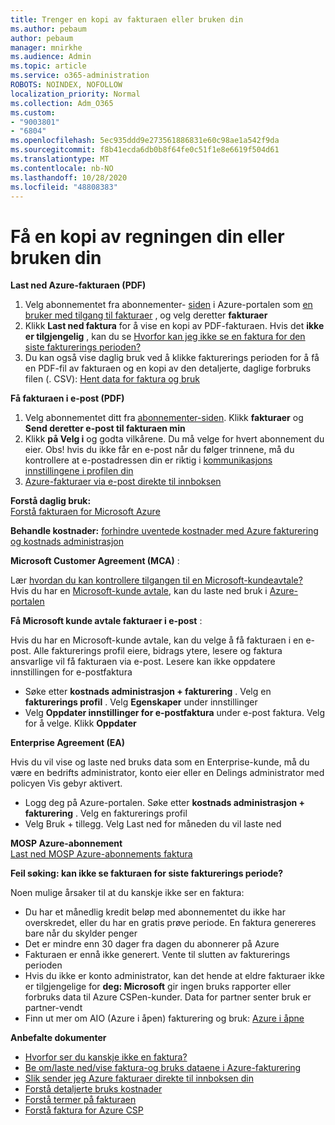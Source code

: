 ```yaml
---
title: Trenger en kopi av fakturaen eller bruken din
ms.author: pebaum
author: pebaum
manager: mnirkhe
ms.audience: Admin
ms.topic: article
ms.service: o365-administration
ROBOTS: NOINDEX, NOFOLLOW
localization_priority: Normal
ms.collection: Adm_O365
ms.custom:
- "9003801"
- "6804"
ms.openlocfilehash: 5ec935ddd9e273561886831e60c98ae1a542f9da
ms.sourcegitcommit: f8b41ecda6db0b8f64fe0c51f1e8e6619f504d61
ms.translationtype: MT
ms.contentlocale: nb-NO
ms.lasthandoff: 10/28/2020
ms.locfileid: "48808383"
---
```

# <a name="get-a-copy-of-your-bill-or-usage"></a>Få en kopi av regningen din eller bruken din

**Last ned Azure-fakturaen (PDF)**

1. Velg abonnementet fra abonnementer- [siden](https://portal.azure.com/#blade/Microsoft_Azure_Billing/SubscriptionsBlade) i Azure-portalen som [en bruker med tilgang til fakturaer](https://docs.microsoft.com/azure/cost-management-billing/manage/manage-billing-access?WT.mc_id=Portal-Microsoft_Azure_Support) , og velg deretter **fakturaer**
2. Klikk **Last ned faktura** for å vise en kopi av PDF-fakturaen. Hvis det **ikke er tilgjengelig** , kan du se [Hvorfor kan jeg ikke se en faktura for den siste fakturerings perioden?](https://docs.microsoft.com/azure/cost-management-billing/manage/download-azure-invoice-daily-usage-date?WT.mc_id=Portal-Microsoft_Azure_Support#noinvoice)
3. Du kan også vise daglig bruk ved å klikke fakturerings perioden for å få en PDF-fil av fakturaen og en kopi av den detaljerte, daglige forbruks filen (. CSV): [Hent data for faktura og bruk](https://docs.microsoft.com/azure/cost-management-billing/manage/download-azure-invoice-daily-usage-date?WT.mc_id=Portal-Microsoft_Azure_Support)

**Få fakturaen i e-post (PDF)**

1. Velg abonnementet ditt fra [abonnementer-siden](https://ms.portal.azure.com/#blade/Microsoft_Azure_Billing/SubscriptionsBlade). Klikk **fakturaer** og **Send deretter e-post til fakturaen min**
2. Klikk **på Velg i** og godta vilkårene. Du må velge for hvert abonnement du eier. Obs! hvis du ikke får en e-post når du følger trinnene, må du kontrollere at e-postadressen din er riktig i [kommunikasjons innstillingene i profilen din](https://account.windowsazure.com/profile)
3. [Azure-fakturaer via e-post direkte til innboksen](https://azure.microsoft.com/blog/azure-email-invoices/)

**Forstå daglig bruk:**  
 [Forstå fakturaen for Microsoft Azure](https://docs.microsoft.com/azure/cost-management-billing/understand/review-individual-bill?WT.mc_id=Portal-Microsoft_Azure_Support)  

**Behandle kostnader:** [forhindre uventede kostnader med Azure fakturering og kostnads administrasjon](https://docs.microsoft.com/azure/cost-management-billing/manage/getting-started?WT.mc_id=Portal-Microsoft_Azure_Support)  

**Microsoft Customer Agreement (MCA)** :

Lær  [hvordan du kan kontrollere tilgangen til en Microsoft-kundeavtale?](https://docs.microsoft.com/azure/cost-management-billing/manage/download-azure-invoice-daily-usage-date?WT.mc_id=Portal-Microsoft_Azure_Support#check-access-to-a-microsoft-customer-agreement)  
Hvis du har en [Microsoft-kunde avtale](https://docs.microsoft.com/azure/cost-management-billing/manage/download-azure-invoice-daily-usage-date?WT.mc_id=Portal-Microsoft_Azure_Support#check-access-to-a-microsoft-customer-agreement), kan du laste ned bruk i [Azure-portalen](https://portal.azure.com/)

**Få Microsoft kunde avtale fakturaer i e-post** :

Hvis du har en Microsoft-kunde avtale, kan du velge å få fakturaen i en e-post. Alle fakturerings profil eiere, bidrags ytere, lesere og faktura ansvarlige vil få fakturaen via e-post. Lesere kan ikke oppdatere innstillingen for e-postfaktura

- Søke etter **kostnads administrasjon + fakturering** . Velg en **fakturerings profil** . Velg **Egenskaper** under innstillinger
- Velg **Oppdater innstillinger for e-postfaktura** under e-post faktura. Velg for å velge. Klikk **Oppdater**

**Enterprise Agreement (EA)**

Hvis du vil vise og laste ned bruks data som en Enterprise-kunde, må du være en bedrifts administrator, konto eier eller en Delings administrator med policyen Vis gebyr aktivert.

- Logg deg på Azure-portalen. Søke etter **kostnads administrasjon + fakturering** . Velg en fakturerings profil
- Velg Bruk + tillegg. Velg Last ned for måneden du vil laste ned

**MOSP Azure-abonnement**  
[Last ned MOSP Azure-abonnements faktura](https://docs.microsoft.com/azure/cost-management-billing/understand/download-azure-invoice?WT.mc_id=Portal-Microsoft_Azure_Support#download-your-mosp-azure-subscription-invoice)

**Feil søking: kan ikke se fakturaen for siste fakturerings periode?**

Noen mulige årsaker til at du kanskje ikke ser en faktura:

- Du har et månedlig kredit beløp med abonnementet du ikke har overskredet, eller du har en gratis prøve periode. En faktura genereres bare når du skylder penger
- Det er mindre enn 30 dager fra dagen du abonnerer på Azure
- Fakturaen er ennå ikke generert. Vente til slutten av fakturerings perioden
- Hvis du ikke er konto administrator, kan det hende at eldre fakturaer ikke er tilgjengelige for **deg: Microsoft** gir ingen bruks rapporter eller forbruks data til Azure CSPen-kunder. Data for partner senter bruk er partner-vendt
- Finn ut mer om AIO (Azure i åpen) fakturering og bruk: [Azure i åpne](https://azure.microsoft.com/offers/ms-azr-0111p/)

**Anbefalte dokumenter**

- [Hvorfor ser du kanskje ikke en faktura?](https://docs.microsoft.com/azure/cost-management-billing/understand/download-azure-invoice?WT.mc_id=Portal-Microsoft_Azure_Support#noinvoice)
- [Be om/laste ned/vise faktura-og bruks dataene i Azure-fakturering](https://docs.microsoft.com/azure/cost-management-billing/manage/download-azure-invoice-daily-usage-date?WT.mc_id=Portal-Microsoft_Azure_Support)
- [Slik sender jeg Azure fakturaer direkte til innboksen din](https://docs.microsoft.com/azure/cost-management-billing/manage/download-azure-invoice-daily-usage-date?WT.mc_id=Portal-Microsoft_Azure_Support)
- [Forstå detaljerte bruks kostnader](https://docs.microsoft.com/azure/cost-management-billing/understand/review-individual-bill?WT.mc_id=Portal-Microsoft_Azure_Support#csv)
- [Forstå termer på fakturaen](https://docs.microsoft.com/azure/cost-management-billing/understand/understand-invoice?WT.mc_id=Portal-Microsoft_Azure_Support)
- [Forstå faktura for Azure CSP](https://docs.microsoft.com/partner-center/azure-plan-lp?WT.mc_id=Portal-Microsoft_Azure_Support)
